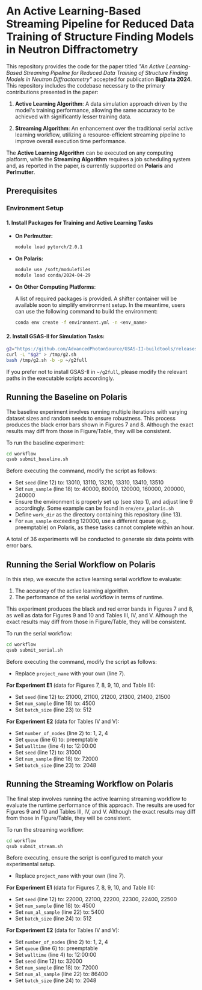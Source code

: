 # An Active Learning-Based Streaming Pipeline for Reduced Data Training of Structure Finding Models in Neutron Diffractometry

This repository provides the code for the paper titled *"An Active Learning-Based Streaming Pipeline for Reduced Data Training of Structure Finding Models in Neutron Diffractometry"* accepted for publication **BigData 2024**. This repository includes the codebase necessary to the primary contributions presented in the paper:

1. **Active Learning Algorithm**: A data simulation approach driven by the model's training performance, allowing the same accuracy to be achieved with significantly lesser training data.

2. **Streaming Algorithm**: An enhancement over the traditional serial active learning workflow, utilizing a resource-efficient streaming pipeline to improve overall execution time performance.

The **Active Learning Algorithm** can be executed on any computing platform, while the **Streaming Algorithm** requires a job scheduling system and, as reported in the paper, is currently supported on **Polaris** and **Perlmutter**.

## Prerequisites

### Environment Setup

#### 1. Install Packages for Training and Active Learning Tasks

- **On Perlmutter:**

  ```bash
  module load pytorch/2.0.1
  ```

- **On Polaris:**

  ```bash
  module use /soft/modulefiles
  module load conda/2024-04-29
  ```

- **On Other Computing Platforms**:

  A list of required packages is provided. A shifter container will be available soon to simplify environment setup. In the meantime, users can use the following command to build the environment:

  ```bash
  conda env create -f environment.yml -n <env_name>
  ```

#### 2. Install GSAS-II for Simulation Tasks:

  ```bash
  g2="https://github.com/AdvancedPhotonSource/GSAS-II-buildtools/releases/download/v1.0.1/gsas2full-Latest-Linux-x86_64.sh"
  curl -L "$g2" > /tmp/g2.sh
  bash /tmp/g2.sh -b -p ~/g2full
  ```

  If you prefer not to install GSAS-II in `~/g2full`, please modify the relevant paths in the executable scripts accordingly.

## Running the Baseline on Polaris

The baseline experiment involves running multiple iterations with varying dataset sizes and random seeds to ensure robustness. This process produces the black error bars shown in Figures 7 and 8. Although the exact results may diff from those in Figure/Table, they will be consistent.

To run the baseline experiment:

  ```bash
  cd workflow
  qsub submit_baseline.sh
  ```

Before executing the command, modify the script as follows:

- Set `seed` (line 12) to: 13010, 13110, 13210, 13310, 13410, 13510
- Set `num_sample` (line 18) to: 40000, 80000, 120000, 160000, 200000, 240000
- Ensure the environment is properly set up (see step 1), and adjust line 9 accordingly. Some example can be found in `env/env_polaris.sh`
- Define `work_dir` as the directory containing this repository (line 13).
- For `num_sample` exceeding 120000, use a different queue (e.g., preemptable) on Polaris, as these tasks cannot complete within an hour.

A total of 36 experiments will be conducted to generate six data points with error bars.

## Running the Serial Workflow on Polaris

In this step, we execute the active learning serial workflow to evaluate:

1. The accuracy of the active learning algorithm.
2. The performance of the serial workflow in terms of runtime.

This experiment produces the black and red error bands in Figures 7 and 8, as well as data for Figures 9 and 10 and Tables III, IV, and V. Although the exact results may diff from those in Figure/Table, they will be consistent.

To run the serial workflow:

  ```bash
  cd workflow
  qsub submit_serial.sh
  ```

Before executing the command, modify the script as follows:

- Replace `project_name` with your own (line 7).

**For Experiment E1** (data for Figures 7, 8, 9, 10, and Table III):
- Set `seed` (line 12) to: 21000, 21100, 21200, 21300, 21400, 21500
- Set `num_sample` (line 18) to: 4500
- Set `batch_size` (line 23) to: 512

**For Experiment E2** (data for Tables IV and V):
- Set `number_of_nodes` (line 2) to: 1, 2, 4
- Set `queue` (line 6) to: preemptable
- Set `walltime` (line 4) to: 12:00:00
- Set `seed` (line 12) to: 31000
- Set `num_sample` (line 18) to: 72000
- Set `batch_size` (line 23) to: 2048

## Running the Streaming Workflow on Polaris

The final step involves running the active learning streaming workflow to evaluate the runtime performance of this approach. The results are used for Figures 9 and 10 and Tables III, IV, and V. Although the exact results may diff from those in Figure/Table, they will be consistent.

To run the streaming workflow:

  ```bash
  cd workflow
  qsub submit_stream.sh
  ```

Before executing, ensure the script is configured to match your experimental setup.

- Replace `project_name` with your own (line 7).

**For Experiment E1** (data for Figures 7, 8, 9, 10, and Table III):
- Set `seed` (line 12) to: 22000, 22100, 22200, 22300, 22400, 22500
- Set `num_sample` (line 18) to: 4500
- Set `num_al_sample` (line 22) to: 5400
- Set `batch_size` (line 24) to: 512

**For Experiment E2** (data for Tables IV and V):
- Set `number_of_nodes` (line 2) to: 1, 2, 4
- Set `queue` (line 6) to: preemptable
- Set `walltime` (line 4) to: 12:00:00
- Set `seed` (line 12) to: 32000
- Set `num_sample` (line 18) to: 72000
- Set `num_al_sample` (line 22) to: 86400
- Set `batch_size` (line 24) to: 2048
